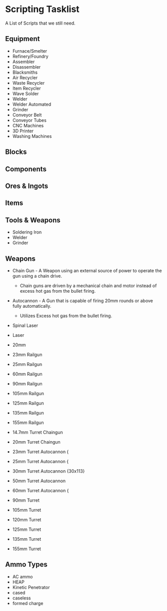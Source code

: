 # Scripting Tasklist
A List of Scripts that we still need.

## Equipment
- Furnace/Smelter
- Refinery/Foundry
- Assembler
- Disassembler
- Blacksmiths
- Air Recycler
- Waste Recycler
- Item Recycler
- Wave Solder
- Welder
- Welder Automated
- Grinder
- Conveyor Belt
- Conveyor Tubes
- CNC Machines
- 3D Printer
- Washing Machines




## Blocks 

## Components 


## Ores & Ingots 


## Items 

## Tools & Weapons 
- Soldering Iron
- Welder
- Grinder


## Weapons 
- Chain Gun - A Weapon using an external source of power to operate the gun using a chain drive.
    - Chain guns are driven by a mechanical chain and motor instead of excess hot gas from the bullet firing.
- Autocannon - A Gun that is capable of firing 20mm rounds or above fully automatically. 
    - Utilizes Excess hot gas from the bullet firing.

- Spinal Laser
- Laser
- 20mm
- 23mm Railgun
- 25mm Railgun
- 60mm Railgun
- 90mm Railgun
- 105mm Railgun
- 125mm Railgun
- 135mm Railgun
- 155mm Railgun

- 14.7mm Turret Chaingun
- 20mm Turret Chaingun
- 23mm Turret Autocannon {
- 25mm Turret Autocannon {
- 30mm Turret Autocannon {30x113}
- 50mm Turret Autocannon
- 60mm Turret Autocannon {
- 90mm Turret
- 105mm Turret
- 120mm Turret
- 125mm Turret
- 135mm Turret
- 155mm Turret

## Ammo Types
- AC ammo
- HEAP
- Kinetic Penetrator
- cased
- caseless
- formed charge



